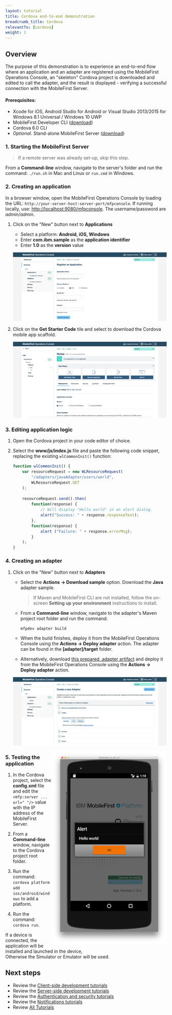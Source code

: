 ```yaml
---
layout: tutorial
title: Cordova end-to-end demonstration
breadcrumb_title: Cordova
relevantTo: [cordova]
weight: 1
---
```

## Overview
The purpose of this demonstration is to experience an end-to-end flow where an application and an adapter are registered using the MobileFirst Operations Console, an "skeleton" Cordova project is downloaded and edited to call the adapter, and the result is displayed - verifying a successful connection with the MobileFirst Server.

#### Prerequisites:

* Xcode for iOS, Android Studio for Android or Visual Studio 2013/2015 for Windows 8.1 Universal / Windows 10 UWP
* MobileFirst Developer CLI ([download]({{site.baseurl}}/downloads))
* Cordova 6.0 CLI
* *Optional*. Stand-alone MobileFirst Server ([download]({{site.baseurl}}/downloads))

### 1. Starting the MobileFirst Server

> If a remote server was already set-up, skip this step.

From a **Command-line** window, navigate to the server's folder and run the command: `./run.sh` in Mac and Linux or `run.cmd` in Windows.

### 2. Creating an application

In a browser window, open the MobileFirst Operations Console by loading the URL: `http://your-server-host:server-port/mfpconsole`. If running locally, use: [http://localhost:9080/mfpconsole](http://localhost:9080/mfpconsole). The username/password are *admin/admin*.
 
1. Click on the "New" button next to **Applications**
    * Select a platform: **Android, iOS, Windows**
    * Enter **com.ibm.sample** as the **application identifier**
    * Enter **1.0** as the **version** value

    ![Image of selecting platform, and providing an identifier and version](register-an-application-cordova.png)
 
2. Click on the **Get Starter Code** tile and select to download the Cordova mobile app scaffold.

    ![Image of creating a sample application](download-starter-code-cordova.png)
 
### 3. Editing application logic

1. Open the Cordova project in your code editor of choice.

2. Select the **www/js/index.js** file and paste the following code snippet, replacing the existing `wlCommonInit()` function:

    ```javascript
    function wlCommonInit() {
        var resourceRequest = new WLResourceRequest(
            "/adapters/javaAdapter/users/world",
            WLResourceRequest.GET
        );

        resourceRequest.send().then(
            function(response) {
                // Will display "Hello world" in an alert dialog.
                alert("Success: " + response.responseText);
            },
            function(response) {
                alert ("Failure: " + response.errorMsg);
            }
        );
    }
    ```
    
### 4. Creating an adapter

1. Click on the "New" button next to **Adapters**
    * Select the **Actions → Download sample** option. Download the **Java** adapter sample.
        
        > If Maven and MobileFirst CLI are not installed, follow the on-screen **Setting up your environment** instructions to install.  
    * From a **Command-line** window, navigate to the adapter's Maven project root folder and run the command: 

        ```bash
        mfpdev adapter build
        ```
    * When the build finishes, deploy it from the MobileFirst Operations Console using the **Actions → Deploy adapter** action. The adapter can be found in the **[adapter]/target** folder.
    * Alternatively, download [this prepared .adapter artifact](#) and deploy it from the MobileFirst Operations Console using the **Actions → Deploy adapter** action.
    
    ![Image of create an adapter](create-an-adapter.png)


<img src="cordova-success.png" alt="Cordova application showing success response" style="float:right"/>

### 5. Testing the application

1. In the Cordova project, select the **config.xml** file and edit the  
`<mfp:server ... url=" "/>` value with the IP address of the MobileFirst Server.

2. From a **Command-line** window, navigate to the Cordova project root folder.

3. Run the command: `cordova platform add ios/android/windows` to add a platform.

4. Run the command: `cordova run`.

If a device is connected, the application will be installed and launched in the device,  
Otherwise the Simulator or Emulator will be used.

## Next steps

- Review the [Client-side development tutorials](../../using-the-mfpf-sdk/)
- Review the [Server-side development tutorials](../../adapters/)
- Review the [Authentication and security tutorials](../../authentication-and-security/)
- Review the [Notifications tutorials](../../notifications/)
- Review [All Tutorials](../../all-tutorials)
